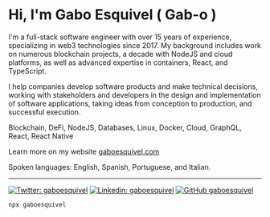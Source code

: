 # Hi, I'm Gabo Esquivel ( Gab-o )

I'm a full-stack software engineer with over 15 years of experience, specializing in web3 technologies since 2017. My background includes work on numerous blockchain projects, a decade with NodeJS and cloud platforms, as well as advanced expertise in containers, React, and TypeScript.

I help companies develop software products and make technical decisions, working with stakeholders and developers in the design and implementation of software applications, taking ideas from conception to production, and successful execution.

Blockchain, DeFi, NodeJS, Databases, Linux, Docker, Cloud, GraphQL, React, React Native

Learn more on my website [gaboesquivel.com](https://gaboesquivel.com)

Spoken languages: English, Spanish, Portuguese, and Italian.


------


[![Twitter: gaboesquivel](https://img.shields.io/twitter/follow/gaboesquivel?style=social)](https://twitter.com/gaboesquivel)
[![Linkedin: gaboesquivel](https://img.shields.io/badge/-gaboesquivel-blue?style=flat-square&logo=Linkedin&logoColor=white&link=https://www.linkedin.com/in/gaboesquivel/)](https://www.linkedin.com/in/gaboesquivel/)
[![GitHub gaboesquivel](https://img.shields.io/github/followers/gaboesquivel?label=follow&style=social)](https://github.com/gaboesquivel)

```bash
npx gaboesquivel
```
